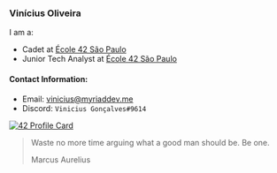 ### Vinícius Oliveira

I am a:

- Cadet at [École 42 São Paulo](https://42sp.org.br/)
- Junior Tech Analyst at [École 42 São Paulo](https://42sp.org.br/)

#### Contact Information:

- Email: [vinicius@myriaddev.me](mailto:vinicius@myriaddev.me)
- Discord: `Vinicius Gonçalves#9614`

[![42 Profile Card](https://1337-readme.vercel.app/api/profile?cursus=42cursus&dark=true&leet_logo=hide&login=vinicius)](https://github.com/mohouyizme/1337-readme)

> Waste no more time arguing what a good man should be.
> Be one.
>
> Marcus Aurelius
